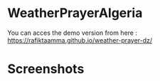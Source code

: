 # WeatherPrayerAlgeria

You can acces the demo version from here : https://rafiktaamma.github.io/weather-prayer-dz/

# Screenshots
